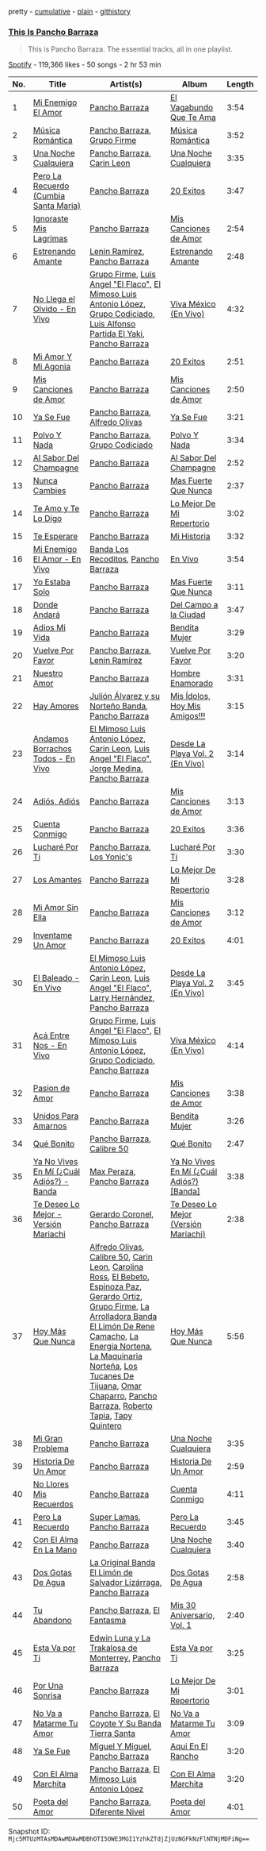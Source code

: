pretty - [cumulative](/playlists/cumulative/37i9dQZF1DZ06evO3463WU.md) - [plain](/playlists/plain/37i9dQZF1DZ06evO3463WU) - [githistory](https://github.githistory.xyz/mackorone/spotify-playlist-archive/blob/main/playlists/plain/37i9dQZF1DZ06evO3463WU)

### [This Is Pancho Barraza](https://open.spotify.com/playlist/37i9dQZF1DZ06evO3463WU)

> This is Pancho Barraza\. The essential tracks, all in one playlist.

[Spotify](https://open.spotify.com/user/spotify) - 119,366 likes - 50 songs - 2 hr 53 min

| No. | Title | Artist(s) | Album | Length |
|---|---|---|---|---|
| 1 | [Mi Enemigo El Amor](https://open.spotify.com/track/3gYgHcEBcuySZwZ2dcTPXV) | [Pancho Barraza](https://open.spotify.com/artist/5dmU7FrmtbQaSzIvGsE4Jp) | [El Vagabundo Que Te Ama](https://open.spotify.com/album/5ArPxAo4IyU0pEsCIZsg0F) | 3:54 |
| 2 | [Música Romántica](https://open.spotify.com/track/0gOwkN1piWLMINfj97SogV) | [Pancho Barraza](https://open.spotify.com/artist/5dmU7FrmtbQaSzIvGsE4Jp), [Grupo Firme](https://open.spotify.com/artist/1dKdetem2xEmjgvyymzytS) | [Música Romántica](https://open.spotify.com/album/5B6pvL3W5WyqxiZ8k70y8U) | 3:52 |
| 3 | [Una Noche Cualquiera](https://open.spotify.com/track/1d2ziGaMKHlNjuFY1oL8If) | [Pancho Barraza](https://open.spotify.com/artist/5dmU7FrmtbQaSzIvGsE4Jp), [Carin Leon](https://open.spotify.com/artist/66ihevNkSYNzRAl44dx6jJ) | [Una Noche Cualquiera](https://open.spotify.com/album/6uhcErVRHBbBaslDcvzDlD) | 3:35 |
| 4 | [Pero La Recuerdo \(Cumbia Santa Maria\)](https://open.spotify.com/track/3Z0qp959lgropPTzCnMbkU) | [Pancho Barraza](https://open.spotify.com/artist/5dmU7FrmtbQaSzIvGsE4Jp) | [20 Exitos](https://open.spotify.com/album/0z3EHq0Bni4Fv60XoTtk21) | 3:47 |
| 5 | [Ignoraste Mis Lagrimas](https://open.spotify.com/track/3uIpPg75d1L8uIKAQBBz9I) | [Pancho Barraza](https://open.spotify.com/artist/5dmU7FrmtbQaSzIvGsE4Jp) | [Mis Canciones de Amor](https://open.spotify.com/album/71EFMwN2oaKfHw7W9l1WIa) | 2:54 |
| 6 | [Estrenando Amante](https://open.spotify.com/track/39hRwctyqnnEsXttaJGKyQ) | [Lenin Ramírez](https://open.spotify.com/artist/3hTffafUYLLgO4yuPAxb5U), [Pancho Barraza](https://open.spotify.com/artist/5dmU7FrmtbQaSzIvGsE4Jp) | [Estrenando Amante](https://open.spotify.com/album/6OTgNYYTX9V9VwlK1swNVw) | 2:48 |
| 7 | [No Llega el Olvido \- En Vivo](https://open.spotify.com/track/5MPY1xEb6E8Lv9HuGKEVLp) | [Grupo Firme](https://open.spotify.com/artist/1dKdetem2xEmjgvyymzytS), [Luis Angel "El Flaco"](https://open.spotify.com/artist/4kJ2OBSNasUA4yOT5NCfCl), [El Mimoso Luis Antonio López](https://open.spotify.com/artist/7AUgYiThuW80zSOwY7Ub2g), [Grupo Codiciado](https://open.spotify.com/artist/4aWhlVjiUjYHpVWBPP8AFc), [Luis Alfonso Partida El Yaki](https://open.spotify.com/artist/5l6N2hoIaP7snXdjnCULvk), [Pancho Barraza](https://open.spotify.com/artist/5dmU7FrmtbQaSzIvGsE4Jp) | [Viva México \(En Vivo\)](https://open.spotify.com/album/7kMLaUdwvSVUtYFtBT7znC) | 4:32 |
| 8 | [Mi Amor Y Mi Agonia](https://open.spotify.com/track/6GQkrXZHNg4EzgP0Q6exy3) | [Pancho Barraza](https://open.spotify.com/artist/5dmU7FrmtbQaSzIvGsE4Jp) | [20 Exitos](https://open.spotify.com/album/0z3EHq0Bni4Fv60XoTtk21) | 2:51 |
| 9 | [Mis Canciones de Amor](https://open.spotify.com/track/54c9K5pPOCH7vsd0SF9eoC) | [Pancho Barraza](https://open.spotify.com/artist/5dmU7FrmtbQaSzIvGsE4Jp) | [Mis Canciones de Amor](https://open.spotify.com/album/71EFMwN2oaKfHw7W9l1WIa) | 2:50 |
| 10 | [Ya Se Fue](https://open.spotify.com/track/3hIFiQfRn4tOaIS6ePCNXr) | [Pancho Barraza](https://open.spotify.com/artist/5dmU7FrmtbQaSzIvGsE4Jp), [Alfredo Olivas](https://open.spotify.com/artist/5xYNmNkaWRqu3e5F4UXME8) | [Ya Se Fue](https://open.spotify.com/album/5aX6a0wLRfsIPr8kvZ5S1k) | 3:21 |
| 11 | [Polvo Y Nada](https://open.spotify.com/track/3hxmYDtf38nK7MLtbdaHFj) | [Pancho Barraza](https://open.spotify.com/artist/5dmU7FrmtbQaSzIvGsE4Jp), [Grupo Codiciado](https://open.spotify.com/artist/4aWhlVjiUjYHpVWBPP8AFc) | [Polvo Y Nada](https://open.spotify.com/album/0tsv50A3ZdXC5EeohYYHag) | 3:34 |
| 12 | [Al Sabor Del Champagne](https://open.spotify.com/track/31CBLt8Zkp2kEE6JX8aWx0) | [Pancho Barraza](https://open.spotify.com/artist/5dmU7FrmtbQaSzIvGsE4Jp) | [Al Sabor Del Champagne](https://open.spotify.com/album/2Fg4m6JftW78wXMQ1bEaUG) | 2:52 |
| 13 | [Nunca Cambies](https://open.spotify.com/track/2GV9Q5prIUhhIfnlQG0VzL) | [Pancho Barraza](https://open.spotify.com/artist/5dmU7FrmtbQaSzIvGsE4Jp) | [Mas Fuerte Que Nunca](https://open.spotify.com/album/7EQVo82zWf1HDubvJmdbEi) | 2:37 |
| 14 | [Te Amo y Te Lo Digo](https://open.spotify.com/track/3oyseqmvN8v73vcp7z0yx8) | [Pancho Barraza](https://open.spotify.com/artist/5dmU7FrmtbQaSzIvGsE4Jp) | [Lo Mejor De Mi Repertorio](https://open.spotify.com/album/3dEdr01jgZ35RTRKO3HEaR) | 3:02 |
| 15 | [Te Esperare](https://open.spotify.com/track/54tmAoMDUoz4a1WSZJEkhU) | [Pancho Barraza](https://open.spotify.com/artist/5dmU7FrmtbQaSzIvGsE4Jp) | [Mi Historia](https://open.spotify.com/album/6Xes51EPRhxPClnSVFA9qq) | 3:32 |
| 16 | [Mi Enemigo El Amor \- En Vivo](https://open.spotify.com/track/1mubehT6tuQaByo7qGR2Ie) | [Banda Los Recoditos](https://open.spotify.com/artist/4bPiOPI4V99cepEftvBYak), [Pancho Barraza](https://open.spotify.com/artist/5dmU7FrmtbQaSzIvGsE4Jp) | [En Vivo](https://open.spotify.com/album/7B0TYXtXBC9tXV6wFnE5It) | 3:54 |
| 17 | [Yo Estaba Solo](https://open.spotify.com/track/4XcPwUTY31I4atXFTVE6XB) | [Pancho Barraza](https://open.spotify.com/artist/5dmU7FrmtbQaSzIvGsE4Jp) | [Mas Fuerte Que Nunca](https://open.spotify.com/album/7EQVo82zWf1HDubvJmdbEi) | 3:11 |
| 18 | [Donde Andará](https://open.spotify.com/track/1AvJ3JBfma4kdkpY91rc4l) | [Pancho Barraza](https://open.spotify.com/artist/5dmU7FrmtbQaSzIvGsE4Jp) | [Del Campo a la Ciudad](https://open.spotify.com/album/1YVcOrdEEN3xZSSRMI5288) | 3:47 |
| 19 | [Adios Mi Vida](https://open.spotify.com/track/6XwAxF4iekTzTgsyZA6mpa) | [Pancho Barraza](https://open.spotify.com/artist/5dmU7FrmtbQaSzIvGsE4Jp) | [Bendita Mujer](https://open.spotify.com/album/5jzKBAq7ZRUCTCMGX6h5WV) | 3:29 |
| 20 | [Vuelve Por Favor](https://open.spotify.com/track/0TflYAKQ2cTYzOKQTcAmpP) | [Pancho Barraza](https://open.spotify.com/artist/5dmU7FrmtbQaSzIvGsE4Jp), [Lenin Ramírez](https://open.spotify.com/artist/3hTffafUYLLgO4yuPAxb5U) | [Vuelve Por Favor](https://open.spotify.com/album/07yRUflwcRq8xwhUPJ1t0W) | 3:20 |
| 21 | [Nuestro Amor](https://open.spotify.com/track/4gfCFNZiohK3xpwCQUUifT) | [Pancho Barraza](https://open.spotify.com/artist/5dmU7FrmtbQaSzIvGsE4Jp) | [Hombre Enamorado](https://open.spotify.com/album/5D77PYz1WHp9nna1DkA48I) | 3:31 |
| 22 | [Hay Amores](https://open.spotify.com/track/3xdC10QJ54yltOq8r4fbXa) | [Julión Álvarez y su Norteño Banda](https://open.spotify.com/artist/1bfl0AU8SqmLkElptOprhC), [Pancho Barraza](https://open.spotify.com/artist/5dmU7FrmtbQaSzIvGsE4Jp) | [Mis Ídolos, Hoy Mis Amigos!!!](https://open.spotify.com/album/4DQQ3pKX45A1Twok8WL0hc) | 3:15 |
| 23 | [Andamos Borrachos Todos \- En Vivo](https://open.spotify.com/track/0OiBmdNifHrKDer8l1bUUJ) | [El Mimoso Luis Antonio López](https://open.spotify.com/artist/7AUgYiThuW80zSOwY7Ub2g), [Carin Leon](https://open.spotify.com/artist/66ihevNkSYNzRAl44dx6jJ), [Luis Angel "El Flaco"](https://open.spotify.com/artist/4kJ2OBSNasUA4yOT5NCfCl), [Jorge Medina](https://open.spotify.com/artist/4uZP9vHYfFu3DW9ywwtLpf), [Pancho Barraza](https://open.spotify.com/artist/5dmU7FrmtbQaSzIvGsE4Jp) | [Desde La Playa Vol\. 2 \(En Vivo\)](https://open.spotify.com/album/5Cg2SJc24bmBeoTQZ3ulVt) | 3:14 |
| 24 | [Adiós, Adiós](https://open.spotify.com/track/3DeS3HVYR3hhb2WkomDsEU) | [Pancho Barraza](https://open.spotify.com/artist/5dmU7FrmtbQaSzIvGsE4Jp) | [Mis Canciones de Amor](https://open.spotify.com/album/0JCDByU5HnFtMb2Ov4CJLV) | 3:13 |
| 25 | [Cuenta Conmigo](https://open.spotify.com/track/3ejMMFhxszcFqPzsYfLnNL) | [Pancho Barraza](https://open.spotify.com/artist/5dmU7FrmtbQaSzIvGsE4Jp) | [20 Exitos](https://open.spotify.com/album/0z3EHq0Bni4Fv60XoTtk21) | 3:36 |
| 26 | [Lucharé Por Ti](https://open.spotify.com/track/5I9SnEA84dwUgjbBLIdTSm) | [Pancho Barraza](https://open.spotify.com/artist/5dmU7FrmtbQaSzIvGsE4Jp), [Los Yonic's](https://open.spotify.com/artist/1z8Z3JjXWNa7xbeXcyFZMt) | [Lucharé Por Ti](https://open.spotify.com/album/5ZhzGPdJ3ybEx9fK6LF5c7) | 3:30 |
| 27 | [Los Amantes](https://open.spotify.com/track/0h43pLYpldnoNwESdxnoDI) | [Pancho Barraza](https://open.spotify.com/artist/5dmU7FrmtbQaSzIvGsE4Jp) | [Lo Mejor De Mi Repertorio](https://open.spotify.com/album/3dEdr01jgZ35RTRKO3HEaR) | 3:28 |
| 28 | [Mi Amor Sin Ella](https://open.spotify.com/track/4PPFkIR5X1DwVr2SC1ZZdq) | [Pancho Barraza](https://open.spotify.com/artist/5dmU7FrmtbQaSzIvGsE4Jp) | [Mis Canciones de Amor](https://open.spotify.com/album/71EFMwN2oaKfHw7W9l1WIa) | 3:12 |
| 29 | [Inventame Un Amor](https://open.spotify.com/track/6Nd55mIC9CFul1mVagPtFa) | [Pancho Barraza](https://open.spotify.com/artist/5dmU7FrmtbQaSzIvGsE4Jp) | [20 Exitos](https://open.spotify.com/album/0z3EHq0Bni4Fv60XoTtk21) | 4:01 |
| 30 | [El Baleado \- En Vivo](https://open.spotify.com/track/4eAMrahsJUpJipw0mqJDtn) | [El Mimoso Luis Antonio López](https://open.spotify.com/artist/7AUgYiThuW80zSOwY7Ub2g), [Carin Leon](https://open.spotify.com/artist/66ihevNkSYNzRAl44dx6jJ), [Luis Angel "El Flaco"](https://open.spotify.com/artist/4kJ2OBSNasUA4yOT5NCfCl), [Larry Hernández](https://open.spotify.com/artist/6djNDzSg08mnh2Ayoh6Ovn), [Pancho Barraza](https://open.spotify.com/artist/5dmU7FrmtbQaSzIvGsE4Jp) | [Desde La Playa Vol\. 2 \(En Vivo\)](https://open.spotify.com/album/5Cg2SJc24bmBeoTQZ3ulVt) | 3:45 |
| 31 | [Acá Entre Nos \- En Vivo](https://open.spotify.com/track/5ck9PhKtvFsuCN8zEAG4C4) | [Grupo Firme](https://open.spotify.com/artist/1dKdetem2xEmjgvyymzytS), [Luis Angel "El Flaco"](https://open.spotify.com/artist/4kJ2OBSNasUA4yOT5NCfCl), [El Mimoso Luis Antonio López](https://open.spotify.com/artist/7AUgYiThuW80zSOwY7Ub2g), [Grupo Codiciado](https://open.spotify.com/artist/4aWhlVjiUjYHpVWBPP8AFc), [Pancho Barraza](https://open.spotify.com/artist/5dmU7FrmtbQaSzIvGsE4Jp) | [Viva México \(En Vivo\)](https://open.spotify.com/album/7kMLaUdwvSVUtYFtBT7znC) | 4:14 |
| 32 | [Pasion de Amor](https://open.spotify.com/track/7p5sJ5TGAip4705FHdm6KB) | [Pancho Barraza](https://open.spotify.com/artist/5dmU7FrmtbQaSzIvGsE4Jp) | [Mis Canciones de Amor](https://open.spotify.com/album/71EFMwN2oaKfHw7W9l1WIa) | 3:38 |
| 33 | [Unidos Para Amarnos](https://open.spotify.com/track/78DazlfpGkIVK2qLsgMemf) | [Pancho Barraza](https://open.spotify.com/artist/5dmU7FrmtbQaSzIvGsE4Jp) | [Bendita Mujer](https://open.spotify.com/album/5jzKBAq7ZRUCTCMGX6h5WV) | 3:26 |
| 34 | [Qué Bonito](https://open.spotify.com/track/3AG3kaV6b3DDQDCEDN1HdS) | [Pancho Barraza](https://open.spotify.com/artist/5dmU7FrmtbQaSzIvGsE4Jp), [Calibre 50](https://open.spotify.com/artist/4jogXSSvlyMkODGSZ2wc2P) | [Qué Bonito](https://open.spotify.com/album/0Z05URN9ad0MN2TuakJH0u) | 2:47 |
| 35 | [Ya No Vives En Mí \(¿Cuál Adiós?\) \- Banda](https://open.spotify.com/track/2asLjAakW5V1kdgZnbf5UZ) | [Max Peraza](https://open.spotify.com/artist/40XLXsvXDPJuQ6adeK9zh7), [Pancho Barraza](https://open.spotify.com/artist/5dmU7FrmtbQaSzIvGsE4Jp) | [Ya No Vives En Mí \(¿Cuál Adiós?\) \[Banda\]](https://open.spotify.com/album/6HFyobtjc5a3X80wLUjLu1) | 3:38 |
| 36 | [Te Deseo Lo Mejor \- Versión Mariachi](https://open.spotify.com/track/4JmJUdY5z9NhJYDdRx6cuC) | [Gerardo Coronel](https://open.spotify.com/artist/6JoYL9QYbdgPb6EuE5J2pC), [Pancho Barraza](https://open.spotify.com/artist/5dmU7FrmtbQaSzIvGsE4Jp) | [Te Deseo Lo Mejor \(Versión Mariachi\)](https://open.spotify.com/album/4n1aw8mKj9hZTqC8TcXoDr) | 2:38 |
| 37 | [Hoy Más Que Nunca](https://open.spotify.com/track/5tzFhFJLFWuuLvlqgWi7uK) | [Alfredo Olivas](https://open.spotify.com/artist/5xYNmNkaWRqu3e5F4UXME8), [Calibre 50](https://open.spotify.com/artist/4jogXSSvlyMkODGSZ2wc2P), [Carin Leon](https://open.spotify.com/artist/66ihevNkSYNzRAl44dx6jJ), [Carolina Ross](https://open.spotify.com/artist/5wx70QuZtxRUIIYek3RSaV), [El Bebeto](https://open.spotify.com/artist/1YhMWppPt9RVODKD1KCs7W), [Espinoza Paz](https://open.spotify.com/artist/01rgao9OzfBm2BOHWJpi1Y), [Gerardo Ortiz](https://open.spotify.com/artist/4J13m9IZh03PEhoxAxRhXO), [Grupo Firme](https://open.spotify.com/artist/1dKdetem2xEmjgvyymzytS), [La Arrolladora Banda El Limón De Rene Camacho](https://open.spotify.com/artist/5bSfBBCxY8QAk4Pifveisz), [La Energia Nortena](https://open.spotify.com/artist/6uFxO15AG9aoz7MS4aQQvp), [La Maquinaria Norteña](https://open.spotify.com/artist/7uGhSk7fVURjDaiXW1FSbL), [Los Tucanes De Tijuana](https://open.spotify.com/artist/014WIDx7H4BRCHB1faiisK), [Omar Chaparro](https://open.spotify.com/artist/4c2iIMx6xBNZkK79QTilJ6), [Pancho Barraza](https://open.spotify.com/artist/5dmU7FrmtbQaSzIvGsE4Jp), [Roberto Tapia](https://open.spotify.com/artist/1TZXFnFYNzRTDrNFoH8YC0), [Tapy Quintero](https://open.spotify.com/artist/1CTYCiBGcZTsZBzYoa4pxM) | [Hoy Más Que Nunca](https://open.spotify.com/album/1rDuAQCkEgIQlI8c6MIN97) | 5:56 |
| 38 | [Mi Gran Problema](https://open.spotify.com/track/41biWbuI9FIa4Kk3d53q1Z) | [Pancho Barraza](https://open.spotify.com/artist/5dmU7FrmtbQaSzIvGsE4Jp) | [Una Noche Cualquiera](https://open.spotify.com/album/69gdI8NQ0yB8nfP6eoj4lC) | 3:35 |
| 39 | [Historia De Un Amor](https://open.spotify.com/track/1011TrqHFhpKhgOzKnV0ZS) | [Pancho Barraza](https://open.spotify.com/artist/5dmU7FrmtbQaSzIvGsE4Jp) | [Historia De Un Amor](https://open.spotify.com/album/49mNs4aM6Xs7i0x9Gr3f3D) | 2:59 |
| 40 | [No Llores Mis Recuerdos](https://open.spotify.com/track/0rUYYUjhjxQDE2Zc6tDK5A) | [Pancho Barraza](https://open.spotify.com/artist/5dmU7FrmtbQaSzIvGsE4Jp) | [Cuenta Conmigo](https://open.spotify.com/album/6LwOXQj6NDu67AwOBOD4Se) | 4:11 |
| 41 | [Pero La Recuerdo](https://open.spotify.com/track/7l2k7zrU50Xhc6yIps4Brq) | [Super Lamas](https://open.spotify.com/artist/0A8eZ8ou3msWR8xVkJOFXe), [Pancho Barraza](https://open.spotify.com/artist/5dmU7FrmtbQaSzIvGsE4Jp) | [Pero La Recuerdo](https://open.spotify.com/album/4DyzbrPk5fhYt9vqzCSDWG) | 3:45 |
| 42 | [Con El Alma En La Mano](https://open.spotify.com/track/1f9qcAI1Kv4FS6Nk6MkpQb) | [Pancho Barraza](https://open.spotify.com/artist/5dmU7FrmtbQaSzIvGsE4Jp) | [Una Noche Cualquiera](https://open.spotify.com/album/69gdI8NQ0yB8nfP6eoj4lC) | 3:40 |
| 43 | [Dos Gotas De Agua](https://open.spotify.com/track/1pQFw81rRvhmkxkC9ntDeq) | [La Original Banda El Limón de Salvador Lizárraga](https://open.spotify.com/artist/2ghByd8ucnRTWceSAnAZ0G), [Pancho Barraza](https://open.spotify.com/artist/5dmU7FrmtbQaSzIvGsE4Jp) | [Dos Gotas De Agua](https://open.spotify.com/album/7yEy8rEkjEDUjb8xUHLt59) | 2:58 |
| 44 | [Tu Abandono](https://open.spotify.com/track/1V6KK9ACJVPkawtPILt4N6) | [Pancho Barraza](https://open.spotify.com/artist/5dmU7FrmtbQaSzIvGsE4Jp), [El Fantasma](https://open.spotify.com/artist/0my6Pg4I28dVcZLSpAkqhv) | [Mis 30 Aniversario, Vol\. 1](https://open.spotify.com/album/2yhPl0BDdZuzCtYkp25URQ) | 2:40 |
| 45 | [Esta Va por Ti](https://open.spotify.com/track/3R8WZ9lTTEFHifPtRbVTpZ) | [Edwin Luna y La Trakalosa de Monterrey](https://open.spotify.com/artist/4LFOoXhMhnq9U8VsZkSwxl), [Pancho Barraza](https://open.spotify.com/artist/5dmU7FrmtbQaSzIvGsE4Jp) | [Esta Va por Ti](https://open.spotify.com/album/2ldbuKO6qKF6iNxn43cusK) | 3:25 |
| 46 | [Por Una Sonrisa](https://open.spotify.com/track/1Bbf3b3q6g8ycctLHCVDZA) | [Pancho Barraza](https://open.spotify.com/artist/5dmU7FrmtbQaSzIvGsE4Jp) | [Lo Mejor De Mi Repertorio](https://open.spotify.com/album/3dEdr01jgZ35RTRKO3HEaR) | 3:01 |
| 47 | [No Va a Matarme Tu Amor](https://open.spotify.com/track/3awcf60XKtp6eSWcxGluyT) | [Pancho Barraza](https://open.spotify.com/artist/5dmU7FrmtbQaSzIvGsE4Jp), [El Coyote Y Su Banda Tierra Santa](https://open.spotify.com/artist/7sQ3Q6yYyg0SdpEezJN8UT) | [No Va a Matarme Tu Amor](https://open.spotify.com/album/1C5YP77Dh2dKDNT2B6VpSX) | 3:09 |
| 48 | [Ya Se Fue](https://open.spotify.com/track/6neA2wcgD9CrHwsvKhGpqH) | [Miguel Y Miguel](https://open.spotify.com/artist/7fmQXLCgx5q0vkGArvS6mm), [Pancho Barraza](https://open.spotify.com/artist/5dmU7FrmtbQaSzIvGsE4Jp) | [Aqui En El Rancho](https://open.spotify.com/album/3Vc8Qcv33FPblUCq9ZcHBg) | 3:20 |
| 49 | [Con El Alma Marchita](https://open.spotify.com/track/0u0BI9iLG7JzCr0x4eXXWw) | [Pancho Barraza](https://open.spotify.com/artist/5dmU7FrmtbQaSzIvGsE4Jp), [El Mimoso Luis Antonio López](https://open.spotify.com/artist/7AUgYiThuW80zSOwY7Ub2g) | [Con El Alma Marchita](https://open.spotify.com/album/7sYFshjpDNY6M4Z1AGySqb) | 3:20 |
| 50 | [Poeta del Amor](https://open.spotify.com/track/3us0Mk89vSIIWzuowa9ieK) | [Pancho Barraza](https://open.spotify.com/artist/5dmU7FrmtbQaSzIvGsE4Jp), [Diferente Nivel](https://open.spotify.com/artist/5dHdCFMXwl9JofjKjS1MW0) | [Poeta del Amor](https://open.spotify.com/album/1igXDXmd3Z4qH4amNvkSyN) | 4:01 |

Snapshot ID: `Mjc5MTUzMTAsMDAwMDAwMDBhOTI5OWE3MGI1YzhkZTdjZjUzNGFkNzFlNTNjMDFiNg==`
